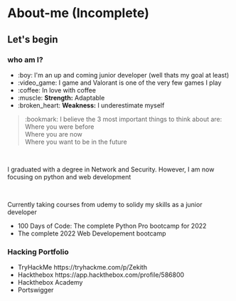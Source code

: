 # About-me (Incomplete)

<h2> Let's begin </2>
  
<h3> who am I? </h3>
<ul> 
  <li> :boy: I'm an up and coming junior developer (well thats my goal at least) </li>
  <li> :video_game: I game and Valorant is one of the very few games I play</li>
  <li> :coffee: In love with coffee </li>
  <li> :muscle: <b>Strength:</b> Adaptable
  <li> :broken_heart: <b> Weakness:</b> I underestimate myself
</ul>
  
  <blockquote>
  :bookmark: I believe the 3 most important things to think about are:<br>
  Where you were before <br>
  Where you are now <br>
  Where you want to be in the future <br>
  </blockquote> <br>
  
  <p> I graduated with a degree in Network and Security. However, I am now focusing on python and web development </p><br>
  <p> Currently taking courses from udemy to solidy my skills as a junior developer </p>
  <ul>
    <li> 100 Days of Code: The complete Python Pro bootcamp for 2022 </li>
    <li> The complete 2022 Web Developement bootcamp </li>
  </ul>
  
  <h3> Hacking Portfolio </h2>
  <ul>
    <li> TryHackMe https://tryhackme.com/p/Zekith </li>
    <li> Hackthebox https://app.hackthebox.com/profile/586800 </li>
    <li> Hackthebox Academy </li>
    <li> Portswigger </li>
 </ul>
  
